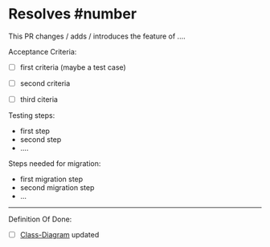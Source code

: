 # Resolves #number

This PR changes / adds / introduces the feature of ....

Acceptance Criteria:
- [ ] first criteria (maybe a test case)
- [ ] second criteria
- [ ] third citeria


Testing steps:
- first step
- second step
- ....

Steps needed for migration:
- first migration step
- second migration step
- ...

---

Definition Of Done:
- [ ] [Class-Diagram](https://www.lucidchart.com/documents/edit/683c773b-0912-4055-9540-6a41bf6b06e7/0_0?shared=true) updated

